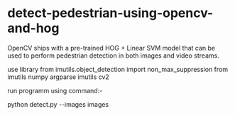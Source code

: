 # detect-pedestrian-using-opencv-and-hog

OpenCV ships with a pre-trained HOG + Linear SVM model that can be used to perform pedestrian detection in both images and video streams.

use library
from imutils.object_detection import non_max_suppression
from imutils
numpy 
argparse
imutils
cv2

run programm using command:-

python detect.py --images images
